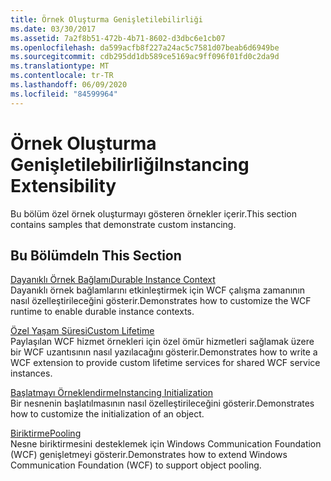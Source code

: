 ```yaml
---
title: Örnek Oluşturma Genişletilebilirliği
ms.date: 03/30/2017
ms.assetid: 7a2f8b51-472b-4b71-8602-d3dbc6e1cb07
ms.openlocfilehash: da599acfb8f227a24ac5c7581d07beab6d6949be
ms.sourcegitcommit: cdb295dd1db589ce5169ac9ff096f01fd0c2da9d
ms.translationtype: MT
ms.contentlocale: tr-TR
ms.lasthandoff: 06/09/2020
ms.locfileid: "84599964"
---
```

# <a name="instancing-extensibility"></a><span data-ttu-id="523df-102">Örnek Oluşturma Genişletilebilirliği</span><span class="sxs-lookup"><span data-stu-id="523df-102">Instancing Extensibility</span></span>
<span data-ttu-id="523df-103">Bu bölüm özel örnek oluşturmayı gösteren örnekler içerir.</span><span class="sxs-lookup"><span data-stu-id="523df-103">This section contains samples that demonstrate custom instancing.</span></span>  
  
## <a name="in-this-section"></a><span data-ttu-id="523df-104">Bu Bölümde</span><span class="sxs-lookup"><span data-stu-id="523df-104">In This Section</span></span>  
 [<span data-ttu-id="523df-105">Dayanıklı Örnek Bağlamı</span><span class="sxs-lookup"><span data-stu-id="523df-105">Durable Instance Context</span></span>](durable-instance-context.md)  
 <span data-ttu-id="523df-106">Dayanıklı örnek bağlamlarını etkinleştirmek için WCF çalışma zamanının nasıl özelleştirileceğini gösterir.</span><span class="sxs-lookup"><span data-stu-id="523df-106">Demonstrates how to customize the WCF runtime to enable durable instance contexts.</span></span>  
  
 [<span data-ttu-id="523df-107">Özel Yaşam Süresi</span><span class="sxs-lookup"><span data-stu-id="523df-107">Custom Lifetime</span></span>](custom-lifetime.md)  
 <span data-ttu-id="523df-108">Paylaşılan WCF hizmet örnekleri için özel ömür hizmetleri sağlamak üzere bir WCF uzantısının nasıl yazılacağını gösterir.</span><span class="sxs-lookup"><span data-stu-id="523df-108">Demonstrates how to write a WCF extension to provide custom lifetime services for shared WCF service instances.</span></span>  
  
 [<span data-ttu-id="523df-109">Başlatmayı Örneklendirme</span><span class="sxs-lookup"><span data-stu-id="523df-109">Instancing Initialization</span></span>](instancing-initialization.md)  
 <span data-ttu-id="523df-110">Bir nesnenin başlatılmasının nasıl özelleştirileceğini gösterir.</span><span class="sxs-lookup"><span data-stu-id="523df-110">Demonstrates how to customize the initialization of an object.</span></span>  
  
 [<span data-ttu-id="523df-111">Biriktirme</span><span class="sxs-lookup"><span data-stu-id="523df-111">Pooling</span></span>](pooling.md)  
 <span data-ttu-id="523df-112">Nesne biriktirmesini desteklemek için Windows Communication Foundation (WCF) genişletmeyi gösterir.</span><span class="sxs-lookup"><span data-stu-id="523df-112">Demonstrates how to extend Windows Communication Foundation (WCF) to support object pooling.</span></span>
